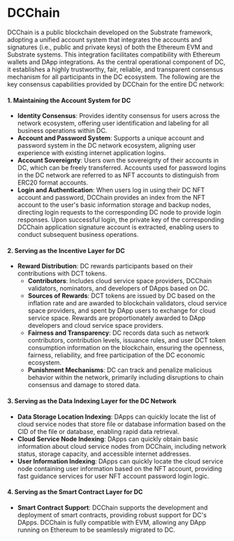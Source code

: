# DCChain

DCChain is a public blockchain developed on the Substrate framework, adopting a unified account system that integrates the accounts and signatures (i.e., public and private keys) of both the Ethereum EVM and Substrate systems. This integration facilitates compatibility with Ethereum wallets and DApp integrations. As the central operational component of DC, it establishes a highly trustworthy, fair, reliable, and transparent consensus mechanism for all participants in the DC ecosystem. The following are the key consensus capabilities provided by DCChain for the entire DC network:

#### 1. Maintaining the Account System for DC

* **Identity Consensus**: Provides identity consensus for users across the network ecosystem, offering user identification and labeling for all business operations within DC.
* **Account and Password System**: Supports a unique account and password system in the DC network ecosystem, aligning user experience with existing internet application logins.
* **Account Sovereignty**: Users own the sovereignty of their accounts in DC, which can be freely transferred. Accounts used for password logins in the DC network are referred to as NFT accounts to distinguish from ERC20 format accounts.
* **Login and Authentication**: When users log in using their DC NFT account and password, DCChain provides an index from the NFT account to the user's basic information storage and backup nodes, directing login requests to the corresponding DC node to provide login responses. Upon successful login, the private key of the corresponding DCChain application signature account is extracted, enabling users to conduct subsequent business operations.

#### 2. Serving as the Incentive Layer for DC

* **Reward Distribution**: DC rewards participants based on their contributions with DCT tokens.
  * **Contributors**: Includes cloud service space providers, DCChain validators, nominators, and developers of DApps based on DC.
  * **Sources of Rewards**: DCT tokens are issued by DC based on the inflation rate and are awarded to blockchain validators, cloud service space providers, and spent by DApp users to exchange for cloud service space. Rewards are proportionately awarded to DApp developers and cloud service space providers.
  * **Fairness and Transparency**: DC records data such as network contributors, contribution levels, issuance rules, and user DCT token consumption information on the blockchain, ensuring the openness, fairness, reliability, and free participation of the DC economic ecosystem.
  * **Punishment Mechanisms**: DC can track and penalize malicious behavior within the network, primarily including disruptions to chain consensus and damage to stored data.

#### 3. Serving as the Data Indexing Layer for the DC Network

* **Data Storage Location Indexing**: DApps can quickly locate the list of cloud service nodes that store file or database information based on the CID of the file or database, enabling rapid data retrieval.
* **Cloud Service Node Indexing**: DApps can quickly obtain basic information about cloud service nodes from DCChain, including network status, storage capacity, and accessible internet addresses.
* **User Information Indexing**: DApps can quickly locate the cloud service node containing user information based on the NFT account, providing fast guidance services for user NFT account password login logic.

#### 4. Serving as the Smart Contract Layer for DC

* **Smart Contract Support**: DCChain supports the development and deployment of smart contracts, providing robust support for DC's DApps. DCChain is fully compatible with EVM, allowing any DApp running on Ethereum to be seamlessly migrated to DC.

